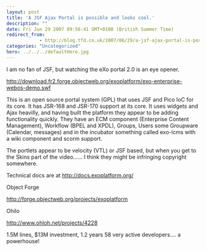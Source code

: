 ```yaml
---
layout: post
title: 'A JSF Ajax Portal is possible and looks cool.'
description: ""
date: Fri Jun 29 2007 09:56:41 GMT+0100 (British Summer Time)
redirect_from: 
            - http://blog.tfd.co.uk/2007/06/29/a-jsf-ajax-portal-is-possible-and-looks-cool/
categories: "Uncategorized"
hero: ../../../defaultHero.jpg
---
```

I am no fan of JSF, but watching the eXo portal 2.0 is an eye opener.

<http://download.fr2.forge.objectweb.org/exoplatform/exo-enterprise-webos-demo.swf>

This is an open source portal system (GPL) that uses JSF and Pico IoC for its core. It has JSR-168 and JSR-170 support at its core. It uses widgets and Ajax heavilly, and having built the platform they appear to be adding functionality quickly. They have an ECM component (Enterprise Content Management), Workflow (BPEL and XPDL), Groups, Users some Groupware (Calendar, messages) and in the incubator something called exo-lcms with a wiki component and scorm support.

The portlets appear to be velocity (VTL) or JSF based, but when you get to the Skins part of the video...... I think they might be infringing copyright somewhere.

Technical docs are at <http://docs.exoplatform.org/>

Object Forge

<http://forge.objectweb.org/projects/exoplatform>

Ohilo

<http://www.ohloh.net/projects/4228>

1.5M lines, \$13M investment, 1.2 years 58 very active developers.... a powerhouse!

